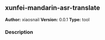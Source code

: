 ## xunfei-mandarin-asr-translate

**Author:** xiaosnail
**Version:** 0.0.1
**Type:** tool

### Description



